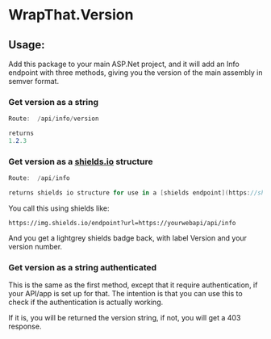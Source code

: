 # WrapThat.Version

## Usage:

Add this package to your main ASP.Net project, and it will add an Info endpoint with three methods, giving you the version of the main assembly in semver format.

### Get version as a string

```cs
Route:  /api/info/version

returns
1.2.3
```

### Get version as a [shields.io](https://shields.io/) structure

```cs
Route:  /api/info

returns shields io structure for use in a [shields endpoint](https://shields.io/endpoint) call.

```

You call this using shields like:

```
https://img.shields.io/endpoint?url=https://yourwebapi/api/info
```

And you get a lightgrey shields badge back, with label Version and your version number.

### Get version as a string authenticated

This is the same as the first method, except that it require authentication, if your API/app is set up for that.  The intention is that you can use this to check if the authentication is actually working.

If it is, you will be returned the version string, if not, you will get a 403 response.

